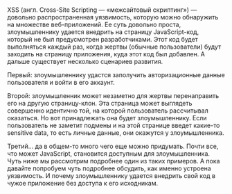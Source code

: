 # <script>alert(123)</script>

XSS (англ. Cross-Site Scripting — «межсайтовый скриптинг») — довольно распространенная уязвимость, которую можно обнаружить на множестве веб-приложений. Ее суть довольно проста, злоумышленнику удается внедрить на страницу JavaScript-код, который не был предусмотрен разработчиками. Этот код будет выполняться каждый раз, когда жертвы (обычные пользователи) будут заходить на страницу приложения, куда этот код был добавлен. А дальше существует несколько сценариев развития.

Первый: злоумышленнику удастся заполучить авторизационные данные пользователя и войти в его аккаунт.

Второй: злоумышленник может незаметно для жертвы перенаправить его на другую страницу-клон. Эта страница может выглядеть совершенно идентично той, на которой пользователь рассчитывал оказаться. Но вот принадлежать она будет злоумышленнику. Если пользователь не заметит подмены и на этой странице введет какие-то sensitive data, то есть личные данные, они окажутся у злоумышленника.

Третий… да в общем-то много чего еще можно придумать. Почти все, что может JavaScript, становится доступным для злоумышленника. Чуть ниже мы рассмотрим подробнее один из таких примеров. А пока давайте попробуем чуть подробнее обсудить, как именно устроена уязвимость. И почему злоумышленнику удается внедрить свой код в чужое приложение без доступа к его исходникам.